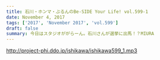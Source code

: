 ```yaml
---
title: 石川・ホンマ・ぶるんのBe-SIDE Your Life! vol.599-1
date: November 4, 2017
tags: ['2017', 'November 2017', 'vol.599']
draft: false
summary: 今日はスタジオががらーん。石川さんが選挙に出馬！？MIURA
---
```


http://project-phi.ddo.jp/ishikawa/ishikawa599_1.mp3